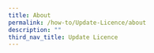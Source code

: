 ```yaml
---
title: About
permalink: /how-to/Update-Licence/about
description: ""
third_nav_title: Update Licence
---
```

